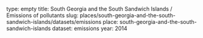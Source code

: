 type: empty
title: South Georgia and the South Sandwich Islands / Emissions of pollutants
slug: places/south-georgia-and-the-south-sandwich-islands/datasets/emissions
place: south-georgia-and-the-south-sandwich-islands
dataset: emissions
year: 2014
